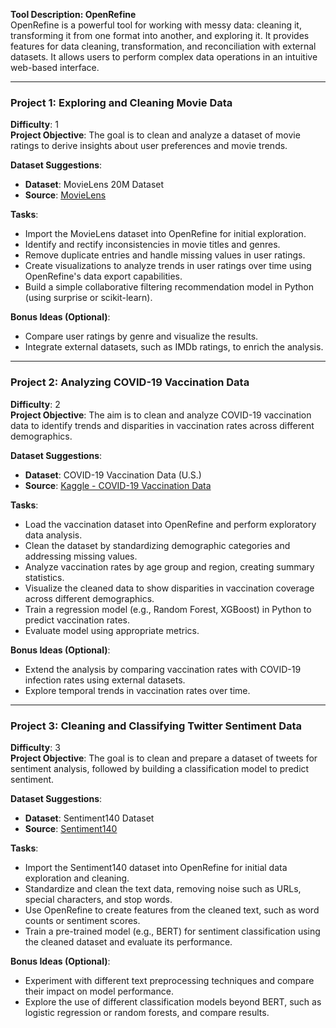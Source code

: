 **Tool Description: OpenRefine**  
OpenRefine is a powerful tool for working with messy data: cleaning it, transforming it from one format into another, and exploring it. It provides features for data cleaning, transformation, and reconciliation with external datasets. It allows users to perform complex data operations in an intuitive web-based interface.

---

### Project 1: Exploring and Cleaning Movie Data  
**Difficulty**: 1  
**Project Objective**: The goal is to clean and analyze a dataset of movie ratings to derive insights about user preferences and movie trends.

**Dataset Suggestions**:  
- **Dataset**: MovieLens 20M Dataset  
- **Source**: [MovieLens](https://grouplens.org/datasets/movielens/20m/)  

**Tasks**:  
- Import the MovieLens dataset into OpenRefine for initial exploration.  
- Identify and rectify inconsistencies in movie titles and genres.  
- Remove duplicate entries and handle missing values in user ratings.  
- Create visualizations to analyze trends in user ratings over time using OpenRefine's data export capabilities.  
- Build a simple collaborative filtering recommendation model in Python (using surprise or scikit-learn).

**Bonus Ideas (Optional)**:  
- Compare user ratings by genre and visualize the results.  
- Integrate external datasets, such as IMDb ratings, to enrich the analysis.

---

### Project 2: Analyzing COVID-19 Vaccination Data  
**Difficulty**: 2  
**Project Objective**: The aim is to clean and analyze COVID-19 vaccination data to identify trends and disparities in vaccination rates across different demographics.

**Dataset Suggestions**:  
- **Dataset**: COVID-19 Vaccination Data (U.S.)  
- **Source**: [Kaggle - COVID-19 Vaccination Data](https://www.kaggle.com/datasets/saurabhshahane/covid19-vaccination-and-case-trends)  

**Tasks**:  
- Load the vaccination dataset into OpenRefine and perform exploratory data analysis.  
- Clean the dataset by standardizing demographic categories and addressing missing values.  
- Analyze vaccination rates by age group and region, creating summary statistics.  
- Visualize the cleaned data to show disparities in vaccination coverage across different demographics.
- Train a regression model (e.g., Random Forest, XGBoost) in Python to predict vaccination rates.
- Evaluate model using appropriate metrics.


**Bonus Ideas (Optional)**:  
- Extend the analysis by comparing vaccination rates with COVID-19 infection rates using external datasets.  
- Explore temporal trends in vaccination rates over time.

---

### Project 3: Cleaning and Classifying Twitter Sentiment Data  
**Difficulty**: 3  
**Project Objective**: The goal is to clean and prepare a dataset of tweets for sentiment analysis, followed by building a classification model to predict sentiment.

**Dataset Suggestions**:  
- **Dataset**: Sentiment140 Dataset  
- **Source**: [Sentiment140](http://help.sentiment140.com/for-students/)  

**Tasks**:  
- Import the Sentiment140 dataset into OpenRefine for initial data exploration and cleaning.  
- Standardize and clean the text data, removing noise such as URLs, special characters, and stop words.  
- Use OpenRefine to create features from the cleaned text, such as word counts or sentiment scores.  
- Train a pre-trained model (e.g., BERT) for sentiment classification using the cleaned dataset and evaluate its performance.  

**Bonus Ideas (Optional)**:  
- Experiment with different text preprocessing techniques and compare their impact on model performance.  
- Explore the use of different classification models beyond BERT, such as logistic regression or random forests, and compare results.

